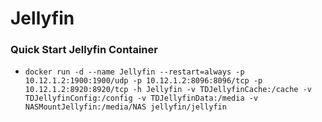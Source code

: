 # Jellyfin

### Quick Start Jellyfin Container
  - `docker run -d --name Jellyfin --restart=always -p 10.12.1.2:1900:1900/udp -p 10.12.1.2:8096:8096/tcp -p 10.12.1.2:8920:8920/tcp -h Jellyfin -v TDJellyfinCache:/cache -v TDJellyfinConfig:/config -v TDJellyfinData:/media -v NASMountJellyfin:/media/NAS jellyfin/jellyfin`
